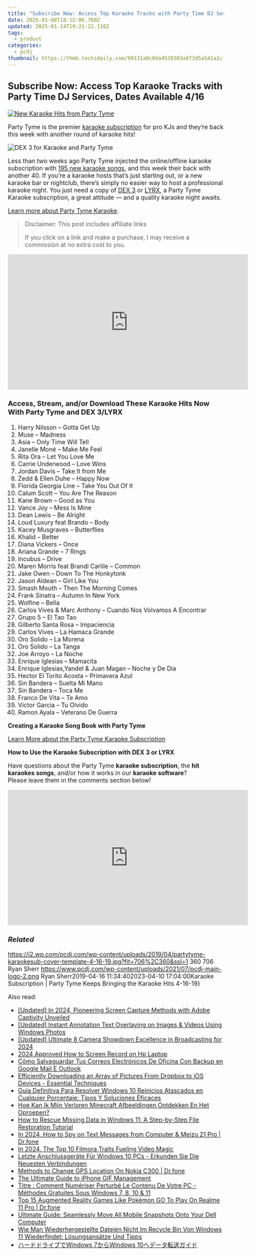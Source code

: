 ```yaml
---
title: "Subscribe Now: Access Top Karaoke Tracks with Party Time DJ Services, Dates Available 4/16"
date: 2025-01-08T18:12:06.760Z
updated: 2025-01-14T19:21:22.110Z
tags:
  - product
categories:
  - pcdj
thumbnail: https://thmb.techidaily.com/99131a0c0da4530303a8f3d5a541a1cf2cb9af3e3d24fd391ca764cff18f1395.jpg
---
```


## Subscribe Now: Access Top Karaoke Tracks with Party Time DJ Services, Dates Available 4/16

[![New Karaoke Hits from Party Tyme](https://i2.wp.com/pcdj.com/wp-content/uploads/2019/04/partytyme-karaokesub-cover-template-4-16-19.jpg?resize=706%2C321&ssl=1)](https://i2.wp.com/pcdj.com/wp-content/uploads/2019/04/partytyme-karaokesub-cover-template-4-16-19.jpg?fit=706%2C360&ssl=1 "New Karaoke Hits from Party Tyme")

Party Tyme is the premier [karaoke subscription](https://tools.techidaily.com/pcdj/products/) for pro KJs and they’re back this week with another round of karaoke hits!

![](https://i1.wp.com/pcdj.com/wp-content/uploads/2019/04/dex3karaoke.jpg?fit=300%2C300&ssl=1 "DEX 3 for Karaoke and Party Tyme")

Less than two weeks ago Party Tyme injected the online/offline karaoke subscription with [195 new karaoke songs](https://tools.techidaily.com/pcdj/products/), and this week their back with another 40\. If you’re a karaoke hosts that’s just starting out, or a new karaoke bar or nightclub, there’s simply no easier way to host a professional karaoke night. You just need a copy of [DEX 3](https://tools.techidaily.com/pcdj/products/) or [LYRX](http://www.lyrxkaraoke.com/), a Party Tyme Karaoke subscription, a great attitude — and a quality karaoke night awaits.

[Learn more about Party Tyme Karaoke](https://tools.techidaily.com/pcdj/products/).

>  Disclaimer: This post includes affiliate links
>
>  If you click on a link and make a purchase, I may receive a commission at no extra cost to you.
>

<!-- affiliate ads begin -->
<iframe width="560" height="315" src="https://www.youtube.com/embed/td3ojuzhloY?si=N_maQNiJWrJp7XZl" title="YouTube video player" frameborder="0" allow="accelerometer; autoplay; clipboard-write; encrypted-media; gyroscope; picture-in-picture; web-share" referrerpolicy="strict-origin-when-cross-origin" allowfullscreen></iframe>
<!-- affiliate ads end -->

### Access, Stream, and/or Download These Karaoke Hits Now With Party Tyme and DEX 3/LYRX

1. Harry Nilsson – Gotta Get Up
2. Muse – Madness
3. Asia – Only Time Will Tell
4. Janelle Moné – Make Me Feel
5. Rita Ora – Let You Love Me
6. Carrie Underwood – Love Wins
7. Jordan Davis – Take It from Me
8. Zedd & Ellen Duhe – Happy Now
9. Florida Georgia Line – Take You Out Of It
10. Calum Scott – You Are The Reason
11. Kane Brown – Good as You
12. Vance Joy – Mess Is Mine
13. Dean Lewis – Be Alright
14. Loud Luxury feat Brando – Body
15. Kacey Musgraves – Butterflies
16. Khalid – Better
17. Diana Vickers – Once
18. Ariana Grande – 7 Rings
19. Incubus – Drive
20. Maren Morris feat Brandi Carlile – Common
21. Jake Owen – Down To The Honkytonk
22. Jason Aldean – Girl Like You
23. Smash Mouth – Then The Morning Comes
24. Frank Sinatra – Autumn In New York
25. Wolfine – Bella
26. Carlos Vives & Marc Anthony – Cuando Nos Volvamos A Encontrar
27. Grupo 5 – El Tao Tao
28. Gilberto Santa Rosa – Impaciencia
29. Carlos Vives – La Hamaca Grande
30. Oro Solido – La Morena
31. Oro Solido – La Tanga
32. Joe Arroyo – La Noche
33. Enrique Iglesias – Mamacita
34. Enrique Iglesias,Yandel & Juan Magan – Noche y De Dia
35. Hector El Torito Acosta – Primavera Azul
36. Sin Bandera – Suelta Mi Mano
37. Sin Bandera – Toca Me
38. Franco De Vita – Te Amo
39. Victor Garcia – Tu Olvido
40. Ramon Ayala – Veterano De Guerra

**Creating a Karaoke Song Book with Party Tyme**

[Learn More about the Party Tyme Karaoke Subscription](https://tools.techidaily.com/pcdj/products/)

**How to Use the Karaoke Subscription with DEX 3 or LYRX**  

Have questions about the Party Tyme **karaoke subscription**, the **hit karaokes songs**, and/or how it works in our **karaoke software**?  
Please leave them in the comments section below!

<!-- affiliate ads begin -->
<iframe width="560" height="315" src="https://www.youtube.com/embed/RCYs8keh-Vs?si=uDC28-9yh-k6HLj4" title="YouTube video player" frameborder="0" allow="accelerometer; autoplay; clipboard-write; encrypted-media; gyroscope; picture-in-picture; web-share" referrerpolicy="strict-origin-when-cross-origin" allowfullscreen></iframe>
<!-- affiliate ads end -->

### _Related_

https://i2.wp.com/pcdj.com/wp-content/uploads/2019/04/partytyme-karaokesub-cover-template-4-16-19.jpg?fit=706%2C360&ssl=1 360 706 Ryan Sherr https://www.pcdj.com/wp-content/uploads/2021/07/pcdj-main-logo-2.png Ryan Sherr2019-04-16 11:34:402023-04-10 17:04:00Karaoke Subscription | Party Tyme Keeps Bringing the Karaoke Hits 4-16-19}

<ins class="adsbygoogle"
     style="display:block"
     data-ad-format="autorelaxed"
     data-ad-client="ca-pub-7571918770474297"
     data-ad-slot="1223367746"></ins>

<ins class="adsbygoogle"
     style="display:block"
     data-ad-client="ca-pub-7571918770474297"
     data-ad-slot="8358498916"
     data-ad-format="auto"
     data-full-width-responsive="true"></ins>

<span class="atpl-alsoreadstyle">Also read:</span>
<div><ul>
<li><a href="https://video-screen-grab.techidaily.com/updated-in-2024-pioneering-screen-capture-methods-with-adobe-captivity-unveiled/"><u>[Updated] In 2024, Pioneering Screen Capture Methods with Adobe Captivity Unveiled</u></a></li>
<li><a href="https://fox-access.techidaily.com/updated-instant-annotation-text-overlaying-on-images-and-videos-using-windows-photos/"><u>[Updated] Instant Annotation Text Overlaying on Images & Videos Using Windows Photos</u></a></li>
<li><a href="https://fox-hovers.techidaily.com/updated-ultimate-8-camera-showdown-excellence-in-broadcasting-for-2024/"><u>[Updated] Ultimate 8 Camera Showdown Excellence in Broadcasting for 2024</u></a></li>
<li><a href="https://screen-recording.techidaily.com/2024-approved-how-to-screen-record-on-hp-laptop/"><u>2024 Approved How to Screen Record on Hp Laptop</u></a></li>
<li><a href="https://win-updates.techidaily.com/como-salvaguardar-tus-correos-electronicos-de-oficina-con-backup-en-google-mail-e-outlook/"><u>Cómo Salvaguardar Tus Correos Electrónicos De Oficina Con Backup en Google Mail E Outlook</u></a></li>
<li><a href="https://win-updates.techidaily.com/efficiently-downloading-an-array-of-pictures-from-dropbox-to-ios-devices-essential-techniques/"><u>Efficiently Downloading an Array of Pictures From Dropbox to iOS Devices - Essential Techniques</u></a></li>
<li><a href="https://discover-forum.techidaily.com/guia-definitiva-para-resolver-windows-10-reinicios-atascados-en-cualquier-porcentaje-tipos-y-soluciones-eficaces/"><u>Guía Definitiva Para Resolver Windows 10 Reinicios Atascados en Cualquier Porcentaje: Tipos Y Soluciones Eficaces</u></a></li>
<li><a href="https://win-updates.techidaily.com/hoe-kan-ik-mijn-verloren-minecraft-afbeeldingen-ontdekken-en-het-oproepen/"><u>Hoe Kan Ik Mijn Verloren Minecraft Afbeeldingen Ontdekken En Het Oproepen?</u></a></li>
<li><a href="https://win-updates.techidaily.com/how-to-rescue-missing-data-in-windows-11-a-step-by-step-file-restoration-tutorial/"><u>How to Rescue Missing Data in Windows 11: A Step-by-Step File Restoration Tutorial</u></a></li>
<li><a href="https://android-location-track.techidaily.com/in-2024-how-to-spy-on-text-messages-from-computer-and-meizu-21-pro-drfone-by-drfone-virtual-android/"><u>In 2024, How to Spy on Text Messages from Computer & Meizu 21 Pro | Dr.fone</u></a></li>
<li><a href="https://some-approaches.techidaily.com/in-2024-the-top-10-filmora-traits-fueling-video-magic/"><u>In 2024, The Top 10 Filmora Traits Fueling Video Magic</u></a></li>
<li><a href="https://win-updates.techidaily.com/letzte-anschlussgerate-fur-windows-10-pcs-erkunden-sie-die-neuesten-verbindungen/"><u>Letzte Anschlussgeräte Für Windows 10 PCs - Erkunden Sie Die Neuesten Verbindungen</u></a></li>
<li><a href="https://fake-location.techidaily.com/methods-to-change-gps-location-on-nokia-c300-drfone-by-drfone-virtual-android/"><u>Methods to Change GPS Location On Nokia C300 | Dr.fone</u></a></li>
<li><a href="https://extra-hints.techidaily.com/the-ultimate-guide-to-iphone-gif-management/"><u>The Ultimate Guide to iPhone GIF Management</u></a></li>
<li><a href="https://win-updates.techidaily.com/titre-comment-numeriser-perturbe-le-contenu-de-votre-pc-methodes-gratuites-sous-windows-7-8-10-and-11/"><u>Titre : Comment Numériser Perturbé Le Contenu De Votre PC - Méthodes Gratuites Sous Windows 7, 8, 10 & 11</u></a></li>
<li><a href="https://pokemon-go-android.techidaily.com/top-15-augmented-reality-games-like-pokemon-go-to-play-on-realme-11-pro-drfone-by-drfone-virtual-android/"><u>Top 15 Augmented Reality Games Like Pokémon GO To Play On Realme 11 Pro | Dr.fone</u></a></li>
<li><a href="https://win-updates.techidaily.com/ultimate-guide-seamlessly-move-all-mobile-snapshots-onto-your-dell-computer/"><u>Ultimate Guide: Seamlessly Move All Mobile Snapshots Onto Your Dell Computer</u></a></li>
<li><a href="https://win-updates.techidaily.com/wie-man-wiederhergestellte-dateien-nicht-im-recycle-bin-von-windows-11-wiederfindet-losungsansatze-und-tipps/"><u>Wie Man Wiederhergestellte Dateien Nicht Im Recycle Bin Von Windows 11 Wiederfindet: Lösungsansätze Und Tipps</u></a></li>
<li><a href="https://win-updates.techidaily.com/1728494050180-windows-7windows-10/"><u>ハードドライブでWindows 7からWindows 10へデータ転送ガイド</u></a></li>
</ul></div>


